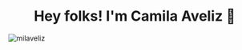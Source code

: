 <h1 align="center">Hey folks! I'm Camila Aveliz 👋</h1>

<p align="left"> <img src="https://komarev.com/ghpvc/?username=milaveliz&color=blueviolet&style=plastic&label=PROFILE+VIEWS" alt="milaveliz" /> </p>

<!--
**milaveliz/milaveliz** is a ✨ _special_ ✨ repository because its `README.md` (this file) appears on your GitHub profile.

Here are some ideas to get you started:

- 🔭 I’m currently working on ...
- 🌱 I’m currently learning ...
- 👯 I’m looking to collaborate on ...
- 🤔 I’m looking for help with ...
- 💬 Ask me about ...
- 📫 How to reach me: ...
- 😄 Pronouns: ...
- ⚡ Fun fact: ...
-->

